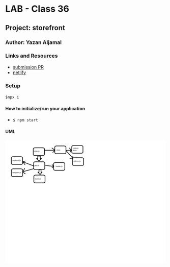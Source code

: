 # LAB - Class 36

## Project: storefront

### Author: Yazan Aljamal

### Links and Resources

- [submission PR](https://github.com/yaljamal-401-advanced-javascript/storefront/pull/1)
- [netlify](https://redux-lab36.netlify.app/)

### Setup

`$npx i`

#### How to initialize/run your application

- `$ npm start`

#### UML

![UML Diagram](lab36.png)
